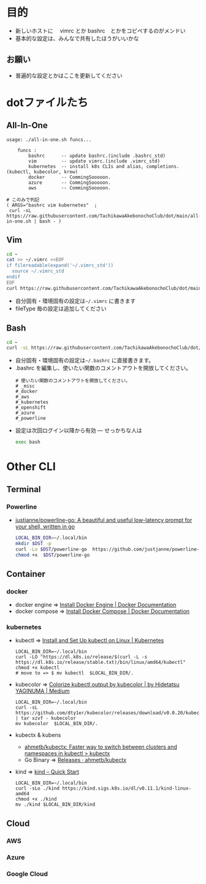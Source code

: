 # 目的
- 新しいホストに　 vimrc とか bashrc　とかをコピペするのがメンドい
- 基本的な設定は、みんなで共有したほうがいいかな

## お願い
- 普遍的な設定とかはここを更新してください

# dotファイルたち
## All-In-One 
```
usage: ./all-in-one.sh funcs...

    funcs : 
        bashrc      -- update bashrc.(include .bashrc_std)
        vim         -- update vimrc.(include .vimrc_std)
        kubernetes  -- install k8s CLIs and alias, completions. (kubectl, kubecolor, krew)
        docker      -- CommingSooooon.
        azure       -- CommingSooooon.
        aws         -- CommingSooooon.
```
```
# このみで列記
( ARGS="bashrc vim kubernetes"  ;
 curl -sL https://raw.githubusercontent.com/TachikawaAkebonochoClub/dot/main/all-in-one.sh | bash - )

```

## Vim
```bash
cd ~
cat >> ~/.vimrc <<EOF
if filereadable(expand('~/.vimrc_std'))
  source ~/.vimrc_std
endif
EOF
curl https://raw.githubusercontent.com/TachikawaAkebonochoClub/dot/main/vimrc_std -sLo ~/.vimrc_std
```
- 自分固有・環境固有の設定は`~/.vimrc` に書きます
- fileType 毎の設定は追加してください


## Bash

```bash
cd ~
curl -sL https://raw.githubusercontent.com/TachikawaAkebonochoClub/dot/main/bashup.sh | bash -
```

- 自分固有・環境固有の設定は`~/.bashrc` に直接書きます。
- .bashrc を編集し、使いたい関数のコメントアウトを開放してください。
    ```
    # 使いたい関数のコメントアウトを開放してください。
    # _misc
    #_docker
    #_aws
    #_kubernetes
    #_openshift
    #_azure
    #_powerline
    ```
- 設定は次回ログイン以降から有効
― せっかちな人は
    ```bash
    exec bash
    ```

# Other CLI
## Terminal
### Powerline
- [justjanne/powerline-go: A beautiful and useful low-latency prompt for your shell, written in go](https://github.com/justjanne/powerline-go)

    ```bash
    LOCAL_BIN_DIR=~/.local/bin
    mkdir $DST -p
    curl -Lo $DST/powerline-go  https://github.com/justjanne/powerline-go/releases/latest/download/powerline-go-linux-amd64
    chmod +x  $DST/powerline-go
    ```

## Container
### docker
- docker engine => [Install Docker Engine | Docker Documentation](https://docs.docker.com/engine/install/)
- docker compose => [Install Docker Compose | Docker Documentation](https://docs.docker.com/compose/install/)

### kubernetes
- kubectl => [Install and Set Up kubectl on Linux | Kubernetes](https://kubernetes.io/docs/tasks/tools/install-kubectl-linux/)
    ```
    LOCAL_BIN_DIR=~/.local/bin
    curl -LO "https://dl.k8s.io/release/$(curl -L -s https://dl.k8s.io/release/stable.txt)/bin/linux/amd64/kubectl"
    chmod +x kubectl
    # move to => $ mv kubectl  $LOCAL_BIN_DIR/.

    ```

- kubecolor => [Colorize kubectl output by kubecolor | by Hidetatsu YAGINUMA | Medium](https://dty1er.medium.com/colorize-kubectl-output-by-kubecolor-2c222af3163a)
    ```console
    LOCAL_BIN_DIR=~/.local/bin
    curl -sL https://github.com/dty1er/kubecolor/releases/download/v0.0.20/kubecolor_0.0.20_Linux_x86_64.tar.gz | tar xzvf - kubecolor
    mv kubecolor  $LOCAL_BIN_DIR/.

    ```
- kubectx & kubens 
    - [ahmetb/kubectx: Faster way to switch between clusters and namespaces in kubectl > kubectx ](https://github.com/ahmetb/kubectx#installation)
    - Go Binary => [Releases · ahmetb/kubectx](https://github.com/ahmetb/kubectx/releases)


- kind => [kind – Quick Start](https://kind.sigs.k8s.io/docs/user/quick-start/#installing-from-release-binaries)
    ```console
    LOCAL_BIN_DIR=~/.local/bin
    curl -sLo ./kind https://kind.sigs.k8s.io/dl/v0.11.1/kind-linux-amd64
    chmod +x ./kind
    mv ./kind $LOCAL_BIN_DIR/kind

    ```
    
## Cloud
### AWS
### Azure
### Google Cloud 
